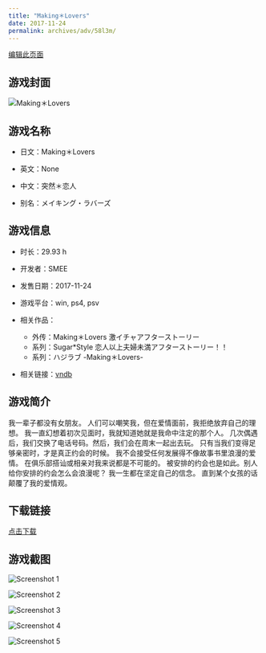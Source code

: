 ```yaml
---
title: "Making＊Lovers"
date: 2017-11-24
permalink: archives/adv/58l3m/
---
```

[编辑此页面](https://github.com/ACG-3/ADV3-source/blob/main/source/_posts/Making%EF%BC%8ALovers.md)

## 游戏封面

![Making＊Lovers](https://pan.timero.xyz/d/onedrive/img_lib_001/Making%EF%BC%8ALovers_cover.avif)


## 游戏名称

- 日文：Making＊Lovers
- 英文：None
- 中文：突然＊恋人

- 别名：メイキング・ラバーズ


## 游戏信息

- 时长：29.93 h
- 开发者：SMEE
- 发售日期：2017-11-24
- 游戏平台：win, ps4, psv
- 相关作品：
   - 外传：Making＊Lovers 激イチャアフターストーリー
   - 系列：Sugar*Style 恋人以上夫婦未満アフターストーリー！！
   - 系列：ハジラブ -Making＊Lovers-

- 相关链接：[vndb](https://vndb.org/v21552)


## 游戏简介

我一辈子都没有女朋友。
人们可以嘲笑我，但在爱情面前，我拒绝放弃自己的理想。
我一直幻想着初次见面时，我就知道她就是我命中注定的那个人。
几次偶遇后，我们交换了电话号码。然后，我们会在周末一起出去玩。
只有当我们变得足够亲密时，才是真正约会的时候。
我不会接受任何发展得不像故事书里浪漫的爱情。
在俱乐部搭讪或相亲对我来说都是不可能的。
被安排的约会也是如此。别人给你安排的约会怎么会浪漫呢？
我一生都在坚定自己的信念。
直到某个女孩的话颠覆了我的爱情观。




## 下载链接

[点击下载](https://pan.timero.xyz/onedrive/adv_lib_001/Making%EF%BC%8ALovers)


## 游戏截图


![Screenshot 1](https://pan.timero.xyz/d/onedrive/img_lib_001/Making%EF%BC%8ALovers_Screenshot_1.avif)

![Screenshot 2](https://pan.timero.xyz/d/onedrive/img_lib_001/Making%EF%BC%8ALovers_Screenshot_2.avif)

![Screenshot 3](https://pan.timero.xyz/d/onedrive/img_lib_001/Making%EF%BC%8ALovers_Screenshot_3.avif)

![Screenshot 4](https://pan.timero.xyz/d/onedrive/img_lib_001/Making%EF%BC%8ALovers_Screenshot_4.avif)

![Screenshot 5](https://pan.timero.xyz/d/onedrive/img_lib_001/Making%EF%BC%8ALovers_Screenshot_5.avif)


